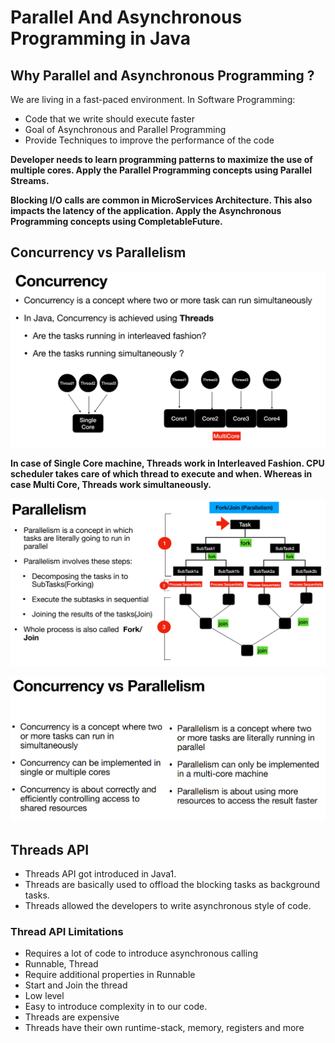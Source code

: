 # Parallel And Asynchronous Programming in Java

## Why Parallel and Asynchronous Programming ?
We are living in a fast-paced environment. In Software Programming:
- Code that we write should execute faster
- Goal of Asynchronous and Parallel Programming
- Provide Techniques to improve the performance of the code

**Developer needs to learn programming patterns to maximize the use of multiple cores.
Apply the Parallel Programming concepts using Parallel Streams.**

**Blocking I/O calls are common in MicroServices Architecture. This also impacts the latency of the application.
Apply the Asynchronous Programming concepts using CompletableFuture.**

## Concurrency vs Parallelism

![img.png](Concurrency.png)

**In case of Single Core machine, Threads work in Interleaved Fashion. CPU scheduler takes care of which thread to 
execute and when. Whereas in case Multi Core, Threads work simultaneously.**

![img.png](Parallelism.png)

![img.png](ConcurrencyVsParallelism.png)

## Threads API
- Threads API got introduced in Java1.
- Threads are basically used to offload the blocking tasks as background tasks.
- Threads allowed the developers to write asynchronous style of code.

### Thread API Limitations
- Requires a lot of code to introduce asynchronous calling
- Runnable, Thread
- Require additional properties in Runnable
- Start and Join the thread
- Low level
- Easy to introduce complexity in to our code.
- Threads are expensive 
- Threads have their own runtime-stack, memory, registers and more
